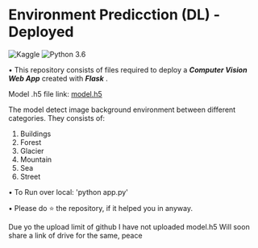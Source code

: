 # Environment Predicction (DL) - Deployed
![Kaggle](https://img.shields.io/badge/Dataset-Kaggle-blue.svg) ![Python 3.6](https://img.shields.io/badge/Python-3.7-brightgreen.svg) 

• This repository consists of files required to deploy a ___Computer Vision Web App___ created with ___Flask___ .

 Model .h5 file link: [model.h5](https://drive.google.com/file/d/16F4ljKk0kb5-XYhBtkGefTZNyjAqRKHD/view?usp=sharing)
 
 The model detect image background environment between different categories. They consists of:
 1) Buildings
 2) Forest
 3) Glacier
 4) Mountain
 5) Sea
 6) Street
 
• To Run over local: 'python app.py'

• Please do ⭐ the repository, if it helped you in anyway.

Due yo the upload limit of github I have not uploaded model.h5
Will soon share a link of drive for the same, peace
